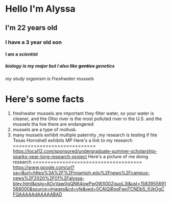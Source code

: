 # Hello I'm Alyssa
## I'm 22 years old
### I have a 3 year old son
#### I am a _scientist_
##### biology is my major but I also like ~~gentics~~ genetics
###### my study organism is *Freshwater mussels*
Here's some facts
=====================
1. freshwater mussels are important
  they filter water, so your water is cleaner, and
  the Ohio river is the most polluted river in the U.S. and the mussels tha live there are endangered
2. mussels are a type of mollusk.
3. many mussels exhibit multiple paternity
  ,my research is testing if hte Texas Hornshell exhibits MP
Here's a link to my research
============================
https://local12.com/sponsored/undergraduate-summer-scholarship-sparks-year-long-research-project
Here's a picture of me doing research
=====================================
https://www.google.com/url?sa=i&url=https%3A%2F%2Fmiamioh.edu%2Fnews%2Fcampus-news%2F2020%2F01%2Falyssa-bley.html&psig=AOvVaw0gQN64pwPw0WX00ZguoL3i&ust=1583955691568000&source=images&cd=vfe&ved=0CAIQjRxqFwoTCNDb5_fUkOgCFQAAAAAdAAAAABAD
